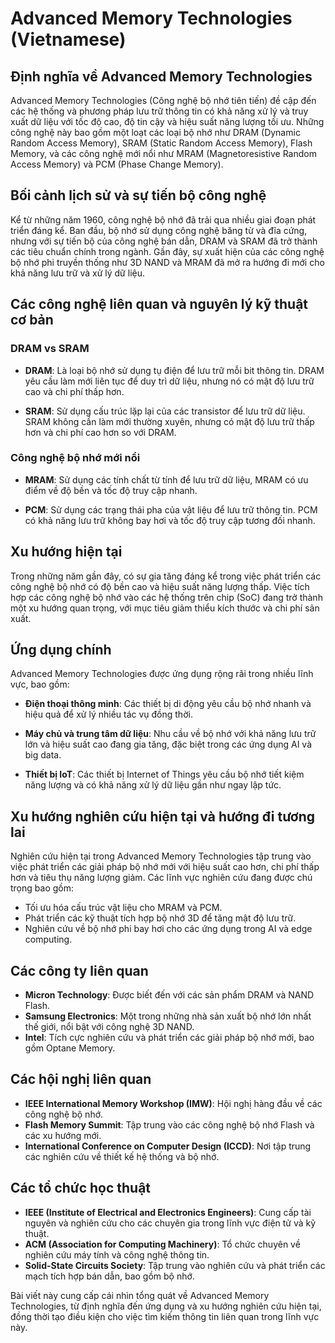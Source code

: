 # Advanced Memory Technologies (Vietnamese)

## Định nghĩa về Advanced Memory Technologies

Advanced Memory Technologies (Công nghệ bộ nhớ tiên tiến) đề cập đến các hệ thống và phương pháp lưu trữ thông tin có khả năng xử lý và truy xuất dữ liệu với tốc độ cao, độ tin cậy và hiệu suất năng lượng tối ưu. Những công nghệ này bao gồm một loạt các loại bộ nhớ như DRAM (Dynamic Random Access Memory), SRAM (Static Random Access Memory), Flash Memory, và các công nghệ mới nổi như MRAM (Magnetoresistive Random Access Memory) và PCM (Phase Change Memory).

## Bối cảnh lịch sử và sự tiến bộ công nghệ

Kể từ những năm 1960, công nghệ bộ nhớ đã trải qua nhiều giai đoạn phát triển đáng kể. Ban đầu, bộ nhớ sử dụng công nghệ băng từ và đĩa cứng, nhưng với sự tiến bộ của công nghệ bán dẫn, DRAM và SRAM đã trở thành các tiêu chuẩn chính trong ngành. Gần đây, sự xuất hiện của các công nghệ bộ nhớ phi truyền thống như 3D NAND và MRAM đã mở ra hướng đi mới cho khả năng lưu trữ và xử lý dữ liệu.

## Các công nghệ liên quan và nguyên lý kỹ thuật cơ bản

### DRAM vs SRAM

- **DRAM**: Là loại bộ nhớ sử dụng tụ điện để lưu trữ mỗi bit thông tin. DRAM yêu cầu làm mới liên tục để duy trì dữ liệu, nhưng nó có mật độ lưu trữ cao và chi phí thấp hơn.
  
- **SRAM**: Sử dụng cấu trúc lặp lại của các transistor để lưu trữ dữ liệu. SRAM không cần làm mới thường xuyên, nhưng có mật độ lưu trữ thấp hơn và chi phí cao hơn so với DRAM.

### Công nghệ bộ nhớ mới nổi

- **MRAM**: Sử dụng các tính chất từ tính để lưu trữ dữ liệu, MRAM có ưu điểm về độ bền và tốc độ truy cập nhanh.
  
- **PCM**: Sử dụng các trạng thái pha của vật liệu để lưu trữ thông tin. PCM có khả năng lưu trữ không bay hơi và tốc độ truy cập tương đối nhanh.

## Xu hướng hiện tại

Trong những năm gần đây, có sự gia tăng đáng kể trong việc phát triển các công nghệ bộ nhớ có độ bền cao và hiệu suất năng lượng thấp. Việc tích hợp các công nghệ bộ nhớ vào các hệ thống trên chip (SoC) đang trở thành một xu hướng quan trọng, với mục tiêu giảm thiểu kích thước và chi phí sản xuất.

## Ứng dụng chính

Advanced Memory Technologies được ứng dụng rộng rãi trong nhiều lĩnh vực, bao gồm:

- **Điện thoại thông minh**: Các thiết bị di động yêu cầu bộ nhớ nhanh và hiệu quả để xử lý nhiều tác vụ đồng thời.
  
- **Máy chủ và trung tâm dữ liệu**: Nhu cầu về bộ nhớ với khả năng lưu trữ lớn và hiệu suất cao đang gia tăng, đặc biệt trong các ứng dụng AI và big data.

- **Thiết bị IoT**: Các thiết bị Internet of Things yêu cầu bộ nhớ tiết kiệm năng lượng và có khả năng xử lý dữ liệu gần như ngay lập tức.

## Xu hướng nghiên cứu hiện tại và hướng đi tương lai

Nghiên cứu hiện tại trong Advanced Memory Technologies tập trung vào việc phát triển các giải pháp bộ nhớ mới với hiệu suất cao hơn, chi phí thấp hơn và tiêu thụ năng lượng giảm. Các lĩnh vực nghiên cứu đang được chú trọng bao gồm:

- Tối ưu hóa cấu trúc vật liệu cho MRAM và PCM.
- Phát triển các kỹ thuật tích hợp bộ nhớ 3D để tăng mật độ lưu trữ.
- Nghiên cứu về bộ nhớ phi bay hơi cho các ứng dụng trong AI và edge computing.

## Các công ty liên quan

- **Micron Technology**: Được biết đến với các sản phẩm DRAM và NAND Flash.
- **Samsung Electronics**: Một trong những nhà sản xuất bộ nhớ lớn nhất thế giới, nổi bật với công nghệ 3D NAND.
- **Intel**: Tích cực nghiên cứu và phát triển các giải pháp bộ nhớ mới, bao gồm Optane Memory.

## Các hội nghị liên quan

- **IEEE International Memory Workshop (IMW)**: Hội nghị hàng đầu về các công nghệ bộ nhớ.
- **Flash Memory Summit**: Tập trung vào các công nghệ bộ nhớ Flash và các xu hướng mới.
- **International Conference on Computer Design (ICCD)**: Nơi tập trung các nghiên cứu về thiết kế hệ thống và bộ nhớ.

## Các tổ chức học thuật

- **IEEE (Institute of Electrical and Electronics Engineers)**: Cung cấp tài nguyên và nghiên cứu cho các chuyên gia trong lĩnh vực điện tử và kỹ thuật.
- **ACM (Association for Computing Machinery)**: Tổ chức chuyên về nghiên cứu máy tính và công nghệ thông tin.
- **Solid-State Circuits Society**: Tập trung vào nghiên cứu và phát triển các mạch tích hợp bán dẫn, bao gồm bộ nhớ.

Bài viết này cung cấp cái nhìn tổng quát về Advanced Memory Technologies, từ định nghĩa đến ứng dụng và xu hướng nghiên cứu hiện tại, đồng thời tạo điều kiện cho việc tìm kiếm thông tin liên quan trong lĩnh vực này.
